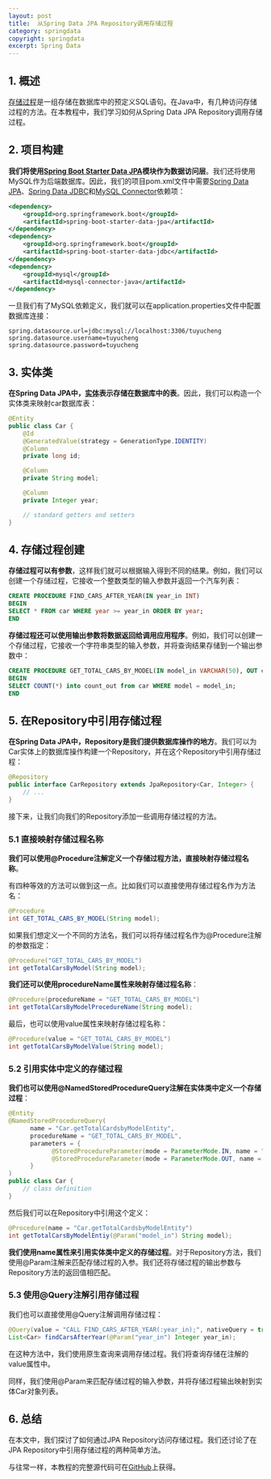 ```yaml
---
layout: post
title:  从Spring Data JPA Repository调用存储过程
category: springdata
copyright: springdata
excerpt: Spring Data
---
```


## 1. 概述

[存储过程](https://www.baeldung.com/jpa-stored-procedures)是一组存储在数据库中的预定义SQL语句。在Java中，有几种访问存储过程的方法。在本教程中，我们学习如何从Spring Data JPA Repository调用存储过程。

## 2. 项目构建

**我们将使用[Spring Boot Starter Data JPA](https://www.baeldung.com/the-persistence-layer-with-spring-data-jpa)模块作为数据访问层**。我们还将使用MySQL作为后端数据库。因此，我们的项目pom.xml文件中需要[Spring Data JPA](https://central.sonatype.com/artifact/org.springframework.boot/spring-boot-starter-data-jpa/3.0.3)、[Spring Data JDBC](https://central.sonatype.com/artifact/org.springframework.boot/spring-boot-starter-data-jdbs/3.0.3)和[MySQL Connector](https://central.sonatype.com/artifact/mysql/mysql-connector-java/8.0.32)依赖项：

```xml
<dependency>
    <groupId>org.springframework.boot</groupId>
    <artifactId>spring-boot-starter-data-jpa</artifactId>
</dependency>
<dependency>
    <groupId>org.springframework.boot</groupId>
    <artifactId>spring-boot-starter-data-jdbc</artifactId>
</dependency>
<dependency>
    <groupId>mysql</groupId>
    <artifactId>mysql-connector-java</artifactId>
</dependency>
```

一旦我们有了MySQL依赖定义，我们就可以在application.properties文件中配置数据库连接：

```properties
spring.datasource.url=jdbc:mysql://localhost:3306/tuyucheng
spring.datasource.username=tuyucheng
spring.datasource.password=tuyucheng
```

## 3. 实体类

**在Spring Data JPA中，[实体](https://www.baeldung.com/jpa-entities)表示存储在数据库中的表**。因此，我们可以构造一个实体类来映射car数据库表：

```java
@Entity
public class Car {
    @Id
    @GeneratedValue(strategy = GenerationType.IDENTITY)
    @Column
    private long id;

    @Column
    private String model;

    @Column
    private Integer year;

    // standard getters and setters
}
```

## 4. 存储过程创建

**存储过程可以有参数**，这样我们就可以根据输入得到不同的结果。例如，我们可以创建一个存储过程，它接收一个整数类型的输入参数并返回一个汽车列表：

```sql
CREATE PROCEDURE FIND_CARS_AFTER_YEAR(IN year_in INT)
BEGIN
SELECT * FROM car WHERE year >= year_in ORDER BY year;
END
```

**存储过程还可以使用输出参数将数据返回给调用应用程序**。例如，我们可以创建一个存储过程，它接收一个字符串类型的输入参数，并将查询结果存储到一个输出参数中：

```sql
CREATE PROCEDURE GET_TOTAL_CARS_BY_MODEL(IN model_in VARCHAR(50), OUT count_out INT)
BEGIN
SELECT COUNT(*) into count_out from car WHERE model = model_in;
END
```

## 5. 在Repository中引用存储过程

**在Spring Data JPA中，Repository是我们提供数据库操作的地方**。我们可以为Car实体上的数据库操作构建一个Repository，并在这个Repository中引用存储过程：

```java
@Repository
public interface CarRepository extends JpaRepository<Car, Integer> {
    // ...
}
```

接下来，让我们向我们的Repository添加一些调用存储过程的方法。

### 5.1 直接映射存储过程名称

**我们可以使用@Procedure注解定义一个存储过程方法，直接映射存储过程名称**。

有四种等效的方法可以做到这一点。比如我们可以直接使用存储过程名作为方法名：

```java
@Procedure
int GET_TOTAL_CARS_BY_MODEL(String model);
```

如果我们想定义一个不同的方法名，我们可以将存储过程名作为@Procedure注解的参数指定：

```java
@Procedure("GET_TOTAL_CARS_BY_MODEL")
int getTotalCarsByModel(String model);
```

**我们还可以使用procedureName属性来映射存储过程名称**：

```java
@Procedure(procedureName = "GET_TOTAL_CARS_BY_MODEL")
int getTotalCarsByModelProcedureName(String model);
```

最后，也可以使用value属性来映射存储过程名称：

```java
@Procedure(value = "GET_TOTAL_CARS_BY_MODEL")
int getTotalCarsByModelValue(String model);
```

### 5.2 引用实体中定义的存储过程

**我们也可以使用@NamedStoredProcedureQuery注解在实体类中定义一个存储过程**：

```java
@Entity
@NamedStoredProcedureQuery(
      name = "Car.getTotalCardsbyModelEntity",
      procedureName = "GET_TOTAL_CARS_BY_MODEL",
      parameters = {
            @StoredProcedureParameter(mode = ParameterMode.IN, name = "model_in", type = String.class),
            @StoredProcedureParameter(mode = ParameterMode.OUT, name = "count_out", type = Integer.class)
      }
)
public class Car {
    // class definition
}
```

然后我们可以在Repository中引用这个定义：

```java
@Procedure(name = "Car.getTotalCardsbyModelEntity")
int getTotalCarsByModelEntiy(@Param("model_in") String model);
```

**我们使用name属性来引用实体类中定义的存储过程**。对于Repository方法，我们使用@Param注解来匹配存储过程的入参。我们还将存储过程的输出参数与Repository方法的返回值相匹配。

### 5.3 使用@Query注解引用存储过程

我们也可以直接使用@Query注解调用存储过程：

```java
@Query(value = "CALL FIND_CARS_AFTER_YEAR(:year_in);", nativeQuery = true)
List<Car> findCarsAfterYear(@Param("year_in") Integer year_in);
```

在这种方法中，我们使用原生查询来调用存储过程。我们将查询存储在注解的value属性中。

同样，我们使用@Param来匹配存储过程的输入参数，并将存储过程输出映射到实体Car对象列表。

## 6. 总结

在本文中，我们探讨了如何通过JPA Repository访问存储过程。我们还讨论了在JPA Repository中引用存储过程的两种简单方法。

与往常一样，本教程的完整源代码可在[GitHub](https://github.com/tuyucheng7/taketoday-tutorial4j/tree/master/spring-data-modules)上获得。
